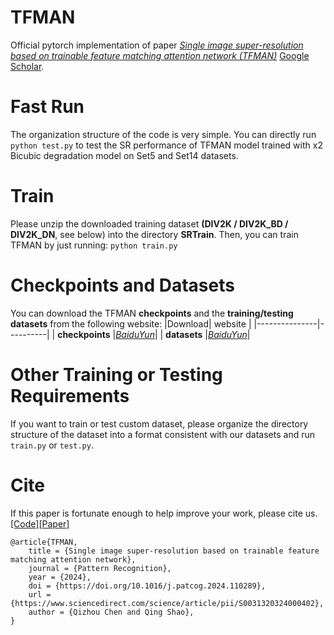 
# TFMAN

Official pytorch implementation of paper [*Single image super-resolution based on trainable feature matching attention network (TFMAN)*](https://www.sciencedirect.com/science/article/pii/S0031320324000402) [Google Scholar](https://scholar.google.com.hk/scholar?hl=zh-CN&as_sdt=0%2C5&q=Single+image+super-resolution+based+on+trainable+feature+matching+attention+network&btnG=). 

# Fast Run
The organization structure of the code is very simple. You can directly run 
```python test.py```
to test the SR performance of TFMAN model trained with x2 Bicubic degradation model on Set5 and Set14 datasets.

# Train
Please unzip the downloaded training dataset **(DIV2K / DIV2K_BD / DIV2K_DN**, see below) into the directory **SRTrain**. Then, you can train TFMAN by just running:
```python train.py```


# Checkpoints and Datasets

You can download the TFMAN **checkpoints** and the **training/testing datasets** from the following website:
|Download| website  |
|---------------|----------|
| **checkpoints**   |[*BaiduYun*](https://pan.baidu.com/s/1aQO_dhzwt6R07jqejtBcTw?pwd=tfma)|
| **datasets** |[*BaiduYun*](https://pan.baidu.com/s/1vH_Sq4LQ65B4m4TJTBLAyA?pwd=tfma)|

# Other Training or Testing Requirements
If you want to train or test custom dataset, please organize the directory structure of the dataset into a format consistent with our datasets and run `train.py` or `test.py`.

# Cite
If this paper is fortunate enough to help improve your work, please cite us.
[[Code]](https://github.com/qizhou000/tfman)[[Paper]](https://www.sciencedirect.com/science/article/pii/S0031320324000402)
```
@article{TFMAN,
    title = {Single image super-resolution based on trainable feature matching attention network},
    journal = {Pattern Recognition},
    year = {2024},
    doi = {https://doi.org/10.1016/j.patcog.2024.110289},
    url = {https://www.sciencedirect.com/science/article/pii/S0031320324000402},
    author = {Qizhou Chen and Qing Shao},
}
```
